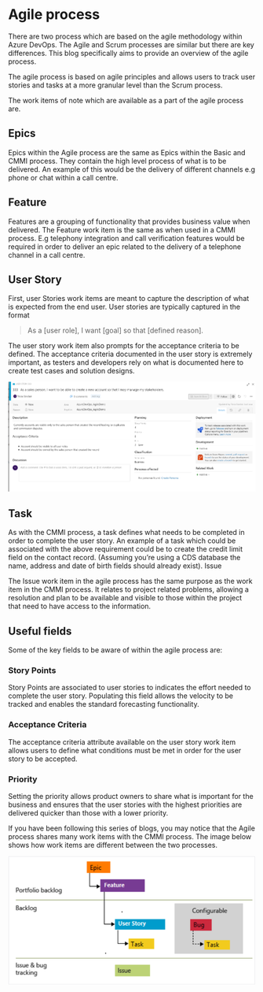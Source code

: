 # Agile process

There are two process which are based on the agile methodology within Azure DevOps. The Agile and Scrum processes are similar but there are key differences. This blog specifically aims to provide an overview of the agile process.

The agile process is based on agile principles and allows users to track user stories and tasks at a more granular level than the Scrum process.

The work items of note which are available as a part of the agile process are.

## Epics

Epics within the Agile process are the same as Epics within the Basic and CMMI process. They contain the high level process of what is to be delivered. An example of this would be the delivery of different channels e.g phone or chat within a call centre.

## Feature

Features are a grouping of functionality that provides business value when delivered. The Feature work item is the same as when used in a CMMI process. E.g telephony integration and call verification features would be required in order to deliver an epic related to the delivery of a telephone channel in a call centre.

## User Story

First, user Stories work items are meant to capture the description of what is expected from the end user. User stories are typically captured in the format

> As a [user role], I want [goal] so that [defined reason]. 

The user story work item also prompts for the acceptance criteria to be defined. The acceptance criteria documented in the user story is extremely important, as testers and developers rely on what is documented here to create test cases and solution designs.

![Agile User Story work item](../../images/azuredevops-agile-userstory.png)

## Task

As with the CMMI process, a task defines what needs to be completed in order to complete the user story. An example of a task which could be associated with the above requirement could be to create the credit limit field on the contact record. (Assuming you’re using a CDS database the name, address and date of birth fields should already exist).
Issue

The Issue work item in the agile process has the same purpose as the work item in the CMMI process. It relates to project related problems, allowing a resolution and plan to be available and visible to those within the project that need to have access to the information.

## Useful fields

Some of the key fields to be aware of within the agile process are:

### Story Points

Story Points are associated to user stories to indicates the effort needed to complete the user story. Populating this field allows the velocity to be tracked and enables the standard forecasting functionality.

### Acceptance Criteria

The acceptance criteria attribute available on the user story work item allows users to define what conditions must be met in order for the user story to be accepted.

### Priority

Setting the priority allows product owners to share what is important for the business and ensures that the user stories with the highest priorities are delivered quicker than those with a lower priority.

If you have been following this series of blogs, you may notice that the Agile process shares many work items with the CMMI process. The image below shows how work items are different between the two processes.

![Agile work items](../../images/azuredevops-agile-workitems.png)
